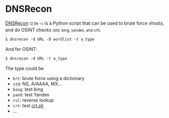 # DNSRecon

<div class="row row-cols-lg-2"><div>

[DNSRecon](https://github.com/darkoperator/dnsrecon) <small>(2.5k ⭐)</small> is a Python script that can be used to brute force vhosts, and do OSINT checks <small>(std, bing, yandex, and crt)</small>.

```ps
$ dnsrecon -d URL -D wordlist -t a_type
```

And for OSINT:

```ps
$ dnsrecon -d URL -t a_type
```
</div><div>

The type could be

* `brt`: brute force using a dictionary
* `std`: NS, A/AAAA, MX...
* `bing`: test bing
* `yand`: test Yandex
* `rvl`: reverse lookup
* `crt`: test [crt.sh](https://crt.sh/)
* ...
</div></div>